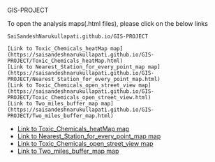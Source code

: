  GIS-PROJECT
 
 
To open the analysis maps(.html files), please click on the below links

`SaiSandeshNarukullapati.github.io/GIS-PROJECT`



```
[Link to Toxic_Chemicals_heatMap map](https://saisandeshnarukullapati.github.io/GIS-PROJECT/Toxic_Chemicals_heatMap.html)
[Link to Nearest_Station_for_every_point_map map](https://saisandeshnarukullapati.github.io/GIS-PROJECT/Nearest_Station_for_every_point_map.html)
[Link to Toxic_Chemicals_open_street_view map](https://saisandeshnarukullapati.github.io/GIS-PROJECT/Toxic_Chemicals_open_street_view.html)
[Link to Two_miles_buffer_map map](https://saisandeshnarukullapati.github.io/GIS-PROJECT/Two_miles_buffer_map.html)

```


 - [Link to Toxic_Chemicals_heatMap map](https://saisandeshnarukullapati.github.io/GIS-PROJECT/Toxic_Chemicals_heatMap.html)
 - [Link to Nearest_Station_for_every_point_map map](https://saisandeshnarukullapati.github.io/GIS-PROJECT/Nearest_Station_for_every_point_map.html)
 - [Link to Toxic_Chemicals_open_street_view map](https://saisandeshnarukullapati.github.io/GIS-PROJECT/Toxic_Chemicals_open_street_view.html)
 - [Link to Two_miles_buffer_map map](https://saisandeshnarukullapati.github.io/GIS-PROJECT/Two_miles_buffer_map.html)


